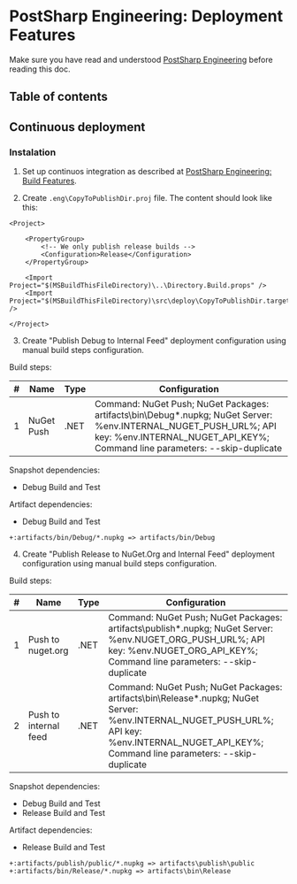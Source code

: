 # PostSharp Engineering: Deployment Features

Make sure you have read and understood [PostSharp Engineering](../README.md) before reading this doc.

## Table of contents

## Continuous deployment

### Instalation

1. Set up continuos integration as described at [PostSharp Engineering: Build Features](../build/README.md#continuous-integration).

2. Create `.eng\CopyToPublishDir.proj` file. The content should look like this:

```
<Project>

    <PropertyGroup>
        <!-- We only publish release builds -->
        <Configuration>Release</Configuration>
    </PropertyGroup>

    <Import Project="$(MSBuildThisFileDirectory)\..\Directory.Build.props" />
    <Import Project="$(MSBuildThisFileDirectory)\src\deploy\CopyToPublishDir.targets" />

</Project>
```

3. Create "Publish Debug to Internal Feed" deployment configuration using manual build steps configuration.

Build steps:

| # | Name | Type | Configuration |
| - | ---- | ---- | ------------- |
| 1 | NuGet Push | .NET | Command: NuGet Push; NuGet Packages: artifacts\bin\Debug\*.nupkg; NuGet Server: %env.INTERNAL_NUGET_PUSH_URL%; API key: %env.INTERNAL_NUGET_API_KEY%; Command line parameters: --skip-duplicate |

Snapshot dependencies:

- Debug Build and Test

Artifact dependencies:

- Debug Build and Test

```
+:artifacts/bin/Debug/*.nupkg => artifacts/bin/Debug
```

4. Create "Publish Release to NuGet.Org and Internal Feed" deployment configuration using manual build steps configuration.

Build steps:

| # | Name | Type | Configuration |
| - | ---- | ---- | ------------- |
| 1 | Push to nuget.org | .NET | Command: NuGet Push; NuGet Packages: artifacts\publish\*.nupkg; NuGet Server: %env.NUGET_ORG_PUSH_URL%; API key: %env.NUGET_ORG_API_KEY%; Command line parameters: --skip-duplicate |
| 2 | Push to internal feed | .NET | Command: NuGet Push; NuGet Packages: artifacts\bin\Release\*.nupkg; NuGet Server: %env.INTERNAL_NUGET_PUSH_URL%; API key: %env.INTERNAL_NUGET_API_KEY%; Command line parameters: --skip-duplicate |

Snapshot dependencies:

- Debug Build and Test
- Release Build and Test

Artifact dependencies:

- Release Build and Test

```
+:artifacts/publish/public/*.nupkg => artifacts\publish\public
+:artifacts/bin/Release/*.nupkg => artifacts\bin\Release
```
